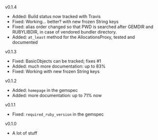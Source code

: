 v0.1.4

* Added: Build status now tracked with Travis
* Fixed: Working... better? with new frozen String keys
* Fixed: alias order changed so that PWD is searched after GEMDIR and
  RUBYLIBDIR, in case of vendored bundler directory.
* Added: `at_least` method for the AllocationsProxy, tested and documented

v0.1.3

* Fixed: BasicObjects can be tracked; fixes #1
* Added: much more documentation: up to 83%
* Fixed: Working with new frozen String keys

v0.1.2

* Added: `homepage` in the gemspec
* Added: more documentation: up to 71% now

v0.1.1

* Fixed: `required_ruby_version` in the gemspec

v0.1.0

* A lot of stuff
